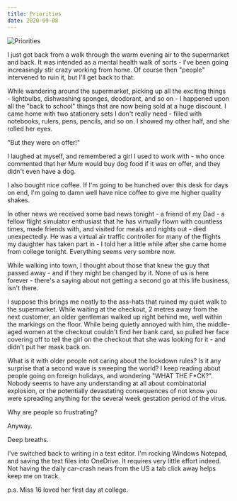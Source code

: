 ```yaml
---
title: Priorities
date: 2020-09-08
---
```


![Priorities](https://source.unsplash.com/X6cChncECA8/1600x900)

I just got back from a walk through the warm evening air to the supermarket and back. It was intended as a mental health walk of sorts - I've been going increasingly stir crazy working from home. Of course then "people" intervened to ruin it, but I'll get back to that.

While wandering around the supermarket, picking up all the exciting things - lightbulbs, dishwashing sponges, deodorant, and so on - I happened upon all the "back to school" things that are now being sold at a huge discount. I came home with two stationery sets I don't really need - filled with notebooks, rulers, pens, pencils, and so on. I showed my other half, and she rolled her eyes.

"But they were on offer!"

I laughed at myself, and remembered a girl I used to work with - who once commented that her Mum would buy dog food if it was on offer, and they didn't even have a dog.

I also bought nice coffee. If I'm going to be hunched over this desk for days on end, I'm going to damn well have nice coffee to give me higher quality shakes.

In other news we received some bad news tonight - a friend of my Dad - a fellow flight simulator enthusiast that he has virtually flown with countless times, made friends with, and visited for meals and nights out - died unexpectedly. He was a virtual air traffic controller for many of the flights my daughter has taken part in - I told her a little while after she came home from college tonight. Everything seems very sombre now.

While walking into town, I thought about those that knew the guy that passed away - and if they might be changed by it. None of us is here forever - there's a saying about not getting a second go at this life business, isn't there.

I suppose this brings me neatly to the ass-hats that ruined my quiet walk to the supermarket. While waiting at the checkout, 2 metres away from the next customer, an older gentleman walked up right behind me, well within the markings on the floor. While being quietly annoyed with him, the middle-aged women at the checkout couldn't find her bank card, so pulled her face covering off to tell the girl on the checkout that she was looking for it - and didn't put her mask back on.

What is it with older people not caring about the lockdown rules? Is it any surprise that a second wave is sweeping the world? I keep reading about people going on foreign holidays, and wondering "WHAT THE F*CK?". Nobody seems to have any understanding at all about combinatorial explosion, or the potentially devastating consequences of not know you were spreading anything for the several week gestation period of the virus.

Why are people so frustrating?

Anyway.

Deep breaths.

I've switched back to writing in a text editor. I'm rocking Windows Notepad, and saving the text files into OneDrive. It requires very little effort indeed. Not having the daily car-crash news from the US a tab click away helps keep me on track.

p.s. Miss 16 loved her first day at college.